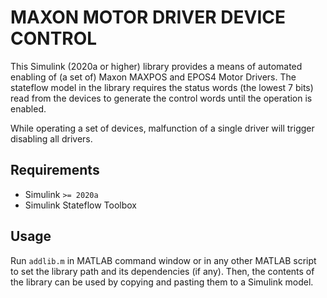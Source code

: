 # MAXON MOTOR DRIVER DEVICE CONTROL
This Simulink (2020a or higher) library provides a means of
automated enabling of (a set of) Maxon MAXPOS and EPOS4 Motor Drivers.
The stateflow model in the library requires the status words (the
lowest 7 bits) read from the devices to generate the control words
until the operation is enabled.

While operating a set of devices, malfunction of a single driver will
trigger disabling all drivers.

## Requirements
- Simulink `>= 2020a`
- Simulink Stateflow Toolbox

## Usage
Run `addlib.m` in MATLAB command window or in any other MATLAB script
to set the library path and its dependencies (if any). Then, the
contents of the library can be used by copying and pasting them to a
Simulink model.